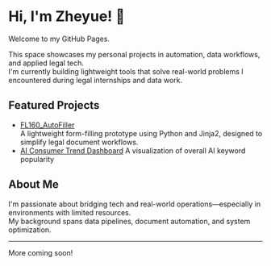 # Hi, I'm Zheyue! 👋

Welcome to my GitHub Pages.

This space showcases my personal projects in automation, data workflows, and applied legal tech.  
I'm currently building lightweight tools that solve real-world problems I encountered during legal internships and data work.

## Featured Projects

- [FL160_AutoFiller](./FL160_AutoFiller)  
  A lightweight form-filling prototype using Python and Jinja2, designed to simplify legal document workflows.
- [AI Consumer Trend Dashboard](./AI-Consumer-Trend-Dashboard)
  A visualization of overall AI keyword popularity

## About Me

I'm passionate about bridging tech and real-world operations—especially in environments with limited resources.  
My background spans data pipelines, document automation, and system optimization.

---

More coming soon!
